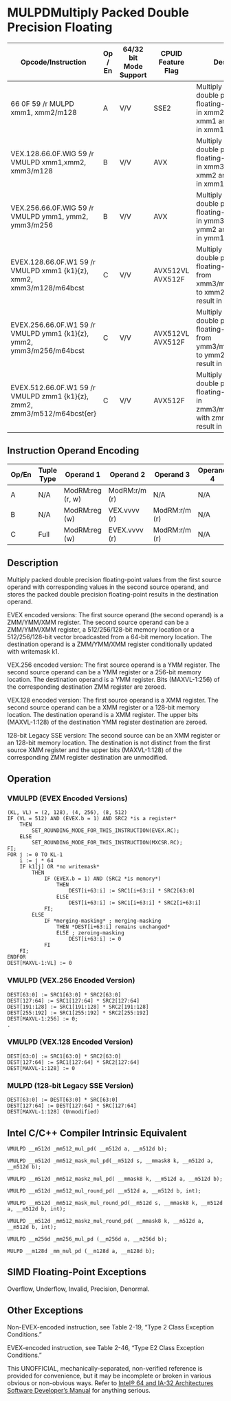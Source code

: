 # MULPD**Multiply Packed Double Precision Floating**

| Opcode/Instruction                                                       | Op / En | 64/32 bit Mode Support | CPUID Feature Flag | Description                                                                                                     |
| ------------------------------------------------------------------------ | ------- | ---------------------- | ------------------ | --------------------------------------------------------------------------------------------------------------- |
| 66 0F 59 /r MULPD xmm1, xmm2/m128                                        | A       | V/V                    | SSE2               | Multiply packed double precision floating-point values in xmm2/m128 with xmm1 and store result in xmm1.         |
| VEX.128.66.0F.WIG 59 /r VMULPD xmm1,xmm2, xmm3/m128                      | B       | V/V                    | AVX                | Multiply packed double precision floating-point values in xmm3/m128 with xmm2 and store result in xmm1.         |
| VEX.256.66.0F.WIG 59 /r VMULPD ymm1, ymm2, ymm3/m256                     | B       | V/V                    | AVX                | Multiply packed double precision floating-point values in ymm3/m256 with ymm2 and store result in ymm1.         |
| EVEX.128.66.0F.W1 59 /r VMULPD xmm1 {k1}{z}, xmm2, xmm3/m128/m64bcst     | C       | V/V                    | AVX512VL AVX512F   | Multiply packed double precision floating-point values from xmm3/m128/m64bcst to xmm2 and store result in xmm1. |
| EVEX.256.66.0F.W1 59 /r VMULPD ymm1 {k1}{z}, ymm2, ymm3/m256/m64bcst     | C       | V/V                    | AVX512VL AVX512F   | Multiply packed double precision floating-point values from ymm3/m256/m64bcst to ymm2 and store result in ymm1. |
| EVEX.512.66.0F.W1 59 /r VMULPD zmm1 {k1}{z}, zmm2, zmm3/m512/m64bcst{er} | C       | V/V                    | AVX512F            | Multiply packed double precision floating-point values in zmm3/m512/m64bcst with zmm2 and store result in zmm1. |

## Instruction Operand Encoding

| Op/En | Tuple Type | Operand 1        | Operand 2     | Operand 3     | Operand 4 |
| ----- | ---------- | ---------------- | ------------- | ------------- | --------- |
| A     | N/A        | ModRM:reg (r, w) | ModRM:r/m (r) | N/A           | N/A       |
| B     | N/A        | ModRM:reg (w)    | VEX.vvvv (r)  | ModRM:r/m (r) | N/A       |
| C     | Full       | ModRM:reg (w)    | EVEX.vvvv (r) | ModRM:r/m (r) | N/A       |

## Description

Multiply packed double precision floating-point values from the first source operand with corresponding values in the second source operand, and stores the packed double precision floating-point results in the destination operand.

EVEX encoded versions: The first source operand (the second operand) is a ZMM/YMM/XMM register. The second source operand can be a ZMM/YMM/XMM register, a 512/256/128-bit memory location or a 512/256/128-bit vector broadcasted from a 64-bit memory location. The destination operand is a ZMM/YMM/XMM register conditionally updated with writemask k1.

VEX.256 encoded version: The first source operand is a YMM register. The second source operand can be a YMM register or a 256-bit memory location. The destination operand is a YMM register. Bits (MAXVL-1:256) of the corresponding destination ZMM register are zeroed.

VEX.128 encoded version: The first source operand is a XMM register. The second source operand can be a XMM register or a 128-bit memory location. The destination operand is a XMM register. The upper bits (MAXVL-1:128) of the destination YMM register destination are zeroed.

128-bit Legacy SSE version: The second source can be an XMM register or an 128-bit memory location. The destination is not distinct from the first source XMM register and the upper bits (MAXVL-1:128) of the corresponding ZMM register destination are unmodified.

## Operation

### VMULPD (EVEX Encoded Versions)

```
(KL, VL) = (2, 128), (4, 256), (8, 512)
IF (VL = 512) AND (EVEX.b = 1) AND SRC2 *is a register*
    THEN
        SET_ROUNDING_MODE_FOR_THIS_INSTRUCTION(EVEX.RC);
    ELSE
        SET_ROUNDING_MODE_FOR_THIS_INSTRUCTION(MXCSR.RC);
FI;
FOR j := 0 TO KL-1
    i := j * 64
    IF k1[j] OR *no writemask*
        THEN
            IF (EVEX.b = 1) AND (SRC2 *is memory*)
                THEN
                    DEST[i+63:i] := SRC1[i+63:i] * SRC2[63:0]
                ELSE
                    DEST[i+63:i] := SRC1[i+63:i] * SRC2[i+63:i]
            FI;
        ELSE
            IF *merging-masking* ; merging-masking
                THEN *DEST[i+63:i] remains unchanged*
                ELSE ; zeroing-masking
                    DEST[i+63:i] := 0
            FI
    FI;
ENDFOR
DEST[MAXVL-1:VL] := 0

```

### VMULPD (VEX.256 Encoded Version)

```
DEST[63:0] := SRC1[63:0] * SRC2[63:0]
DEST[127:64] := SRC1[127:64] * SRC2[127:64]
DEST[191:128] := SRC1[191:128] * SRC2[191:128]
DEST[255:192] := SRC1[255:192] * SRC2[255:192]
DEST[MAXVL-1:256] := 0;
.

```

### VMULPD (VEX.128 Encoded Version)

```
DEST[63:0] := SRC1[63:0] * SRC2[63:0]
DEST[127:64] := SRC1[127:64] * SRC2[127:64]
DEST[MAXVL-1:128] := 0

```

### MULPD (128-bit Legacy SSE Version)

```
DEST[63:0] := DEST[63:0] * SRC[63:0]
DEST[127:64] := DEST[127:64] * SRC[127:64]
DEST[MAXVL-1:128] (Unmodified)

```

## Intel C/C++ Compiler Intrinsic Equivalent

```
VMULPD __m512d _mm512_mul_pd( __m512d a, __m512d b);

```

```
VMULPD __m512d _mm512_mask_mul_pd(__m512d s, __mmask8 k, __m512d a, __m512d b);

```

```
VMULPD __m512d _mm512_maskz_mul_pd( __mmask8 k, __m512d a, __m512d b);

```

```
VMULPD __m512d _mm512_mul_round_pd( __m512d a, __m512d b, int);

```

```
VMULPD __m512d _mm512_mask_mul_round_pd(__m512d s, __mmask8 k, __m512d a, __m512d b, int);

```

```
VMULPD __m512d _mm512_maskz_mul_round_pd( __mmask8 k, __m512d a, __m512d b, int);

```

```
VMULPD __m256d _mm256_mul_pd (__m256d a, __m256d b);

```

```
MULPD __m128d _mm_mul_pd (__m128d a, __m128d b);

```

## SIMD Floating-Point Exceptions

Overflow, Underflow, Invalid, Precision, Denormal.

## Other Exceptions

Non-EVEX-encoded instruction, see Table 2-19, “Type 2 Class Exception Conditions.”

EVEX-encoded instruction, see Table 2-46, “Type E2 Class Exception Conditions.”

This UNOFFICIAL, mechanically-separated, non-verified reference is provided for convenience, but it may be
incomplete or broken in various obvious or non-obvious
ways. Refer to [Intel® 64 and IA-32 Architectures Software Developer’s Manual](https://software.intel.com/en-us/download/intel-64-and-ia-32-architectures-sdm-combined-volumes-1-2a-2b-2c-2d-3a-3b-3c-3d-and-4) for anything serious.
